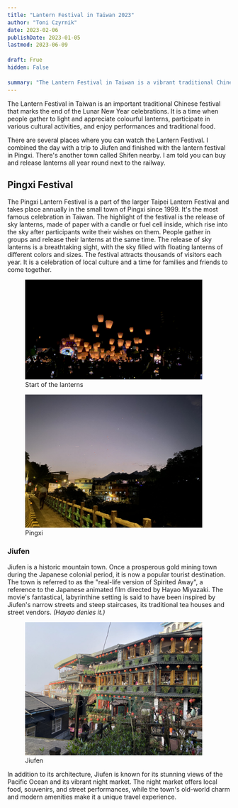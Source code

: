 ```yaml
---
title: "Lantern Festival in Taiwan 2023"
author: "Toni Czyrnik"
date: 2023-02-06
publishDate: 2023-01-05
lastmod: 2023-06-09

draft: Frue
hidden: False

summary: "The Lantern Festival in Taiwan is a vibrant traditional Chinese celebration that marks the end of the Lunar New Year festivities, featuring the release of sky lanterns.🏮"
---
```



The Lantern Festival in Taiwan is an important traditional Chinese festival that marks the end of the Lunar New Year celebrations. It is a time when people gather to light and appreciate colourful lanterns, participate in various cultural activities, and enjoy performances and traditional food.

There are several places where you can watch the Lantern Festival. I combined the day with a trip to Jiufen and finished with the lantern festival in Pingxi. There's another town called Shifen nearby. I am told you can buy and release lanterns all year round next to the railway.


## Pingxi Festival

The Pingxi Lantern Festival is a part of the larger Taipei Lantern Festival and takes place annually in the small town of Pingxi since 1999. It's the most famous celebration in Taiwan. The highlight of the festival is the release of sky lanterns, made of paper with a candle or fuel cell inside, which rise into the sky after participants write their wishes on them. People gather in groups and release their lanterns at the same time. The release of sky lanterns is a breathtaking sight, with the sky filled with floating lanterns of different colors and sizes. The festival attracts thousands of visitors each year. It is a celebration of local culture and a time for families and friends to come together.

<figure>
	<img src="./lantern.gif" alt="" height=auto width="400"/>
	<figcaption>Start of the lanterns</figcaption>
</figure>

<figure>
	<img src="./pingxi.jpeg" alt="" height=auto width="400"/>
	<figcaption>Pingxi</figcaption>
</figure>

### Jiufen

Jiufen is a historic mountain town. Once a prosperous gold mining town during the Japanese colonial period, it is now a popular tourist destination. The town is referred to as the "real-life version of Spirited Away", a reference to the Japanese animated film directed by Hayao Miyazaki. The movie's fantastical, labyrinthine setting is said to have been inspired by Jiufen's narrow streets and steep staircases, its traditional tea houses and street vendors. *(Hayao denies it.)*

<figure>
	<img src="./jiufen.jpeg" alt="" height=auto width="400"/>
	<figcaption>Jiufen</figcaption>
</figure>

In addition to its architecture, Jiufen is known for its stunning views of the Pacific Ocean and its vibrant night market. The night market offers local food, souvenirs, and street performances, while the town's old-world charm and modern amenities make it a unique travel experience.
